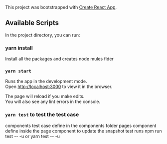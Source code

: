 This project was bootstrapped with [Create React App](https://github.com/facebook/create-react-app).

## Available Scripts

In the project directory, you can run:


### yarn install 
Install all the packages and creates node mules flder

### `yarn start`

Runs the app in the development mode.<br />
Open [http://localhost:3000](http://localhost:3000) to view it in the browser.

The page will reload if you make edits.<br />
You will also see any lint errors in the console.

### `yarn test` to test the test case




components test case define in the components folder
pages component define inside the page component
to update the snapshot test runs npm run test -- -u or yarn test -- -u
